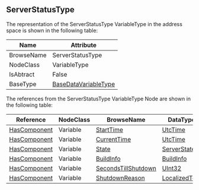 <!-- objecttype -->
## ServerStatusType

The representation of the ServerStatusType VariableType in the address space is shown in the following table:  

|Name|Attribute|
|---|---|
|BrowseName|ServerStatusType|
|NodeClass|VariableType|
|IsAbtract|False|
|BaseType|[BaseDataVariableType](../../../Part5/VariableTypes/BaseDataVariableType/readme.md)|

The references from the ServerStatusType VariableType Node are shown in the following table:  

|Reference|NodeClass|BrowseName|DataType|TypeDefinition|ModellingRule|
|---|---|---|---|---|---|
|[HasComponent](../../../Part3/ReferenceTypes/HasComponent/readme.md)|Variable|[StartTime](#StartTime)|[UtcTime](../../../Part3/DataTypes/UtcTime/readme.md)|[BaseDataVariableType](../../Part5/VariableTypes/BaseDataVariableType/readme.md)|[Mandatory](../../Objects/Mandatory/readme.md)|
|[HasComponent](../../../Part3/ReferenceTypes/HasComponent/readme.md)|Variable|[CurrentTime](#CurrentTime)|[UtcTime](../../../Part3/DataTypes/UtcTime/readme.md)|[BaseDataVariableType](../../Part5/VariableTypes/BaseDataVariableType/readme.md)|[Mandatory](../../Objects/Mandatory/readme.md)|
|[HasComponent](../../../Part3/ReferenceTypes/HasComponent/readme.md)|Variable|[State](#State)|[ServerState](../../../Part5/DataTypes/ServerState/readme.md)|[BaseDataVariableType](../../Part5/VariableTypes/BaseDataVariableType/readme.md)|[Mandatory](../../Objects/Mandatory/readme.md)|
|[HasComponent](../../../Part3/ReferenceTypes/HasComponent/readme.md)|Variable|[BuildInfo](#BuildInfo)|[BuildInfo](../../../Part5/DataTypes/BuildInfo/readme.md)|[BuildInfoType](../../Part5/VariableTypes/BuildInfoType/readme.md)|[Mandatory](../../Objects/Mandatory/readme.md)|
|[HasComponent](../../../Part3/ReferenceTypes/HasComponent/readme.md)|Variable|[SecondsTillShutdown](#SecondsTillShutdown)|[UInt32](../../../Part3/DataTypes/UInt32/readme.md)|[BaseDataVariableType](../../Part5/VariableTypes/BaseDataVariableType/readme.md)|[Mandatory](../../Objects/Mandatory/readme.md)|
|[HasComponent](../../../Part3/ReferenceTypes/HasComponent/readme.md)|Variable|[ShutdownReason](#ShutdownReason)|[LocalizedText](../../../Part3/DataTypes/LocalizedText/readme.md)|[BaseDataVariableType](../../Part5/VariableTypes/BaseDataVariableType/readme.md)|[Mandatory](../../Objects/Mandatory/readme.md)|


